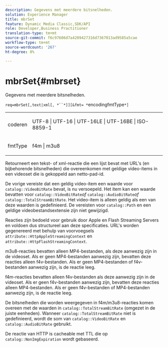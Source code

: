 ```yaml
---
description: Gegevens met meerdere bitsnelheden.
solution: Experience Manager
title: mbrSet
feature: Dynamic Media Classic,SDK/API
role: Developer,Business Practitioner
translation-type: tm+mt
source-git-commit: f6c97606d7a4209427316d7367013ad9585a5cae
workflow-type: tm+mt
source-wordcount: '267'
ht-degree: 0%

---
```



# mbrSet{#mbrset}

Gegevens met meerdere bitsnelheden.

`req=mbrSet[,text|xml[, *``*]][&fmt= *`encodingfmtType`*]`

<table id="simpletable_D2B8704E09B34337870A257CD7CB5C56"> 
 <tr class="strow"> 
  <td class="stentry"> <p><span class="codeph"><span class="varname"> coderen</span></span> </p> </td> 
  <td class="stentry"> <p><span class="codeph"> UTF-8 | UTF-16 | UTF-16LE | UTF-16BE | ISO-8859-1</span> </p></td> 
 </tr> 
 <tr class="strow"> 
  <td class="stentry"> <p><span class="codeph"><span class="varname"> fmtType</span></span> </p></td> 
  <td class="stentry"> <p><span class="codeph"> f4m | m3u8</span> </p></td> 
 </tr> 
</table>

Retourneert een tekst- of xml-reactie die een lijst bevat met URL&#39;s (en bijbehorende bitsnelheden) die overeenkomen met geldige video-items in een videoset die is gekoppeld aan netto-pad-id.

De vorige vereiste dat een geldig video-item een waarde voor `catalog::VideoBitRate` bevat, is nu versoepeld. Het item kan een waarde bevatten voor `catalog::VideoBitRate`*of* `catalog::AudioBitRate`*of* `catalog::TotalStreamBitRate`. Het video-item is alleen geldig als een van deze waarden is gedefinieerd. De vereisten voor `catalog::Path` en een geldige videobestandsextensie zijn niet gewijzigd.

Reacties zijn bedoeld voor gebruik door Apple en Flash Streaming Servers en voldoen dus structureel aan deze specificaties. URL&#39;s worden gegenereerd met behulp van voorvoegsels `attribute::HttpAppleStreamingContext` en `attribute::HttpFlashStreamingContext`.

m3u8-reacties bevatten alleen MP4-bestanden, als deze aanwezig zijn in de videoset. Als er geen MP4-bestanden aanwezig zijn, bevatten deze reacties alleen f4v-bestanden. Als er geen MP4-bestanden of f4v-bestanden aanwezig zijn, is de reactie leeg.

f4m-reacties bevatten alleen f4v-bestanden als deze aanwezig zijn in de videoset. Als er geen f4v-bestanden aanwezig zijn, bevatten deze reacties alleen MP4-bestanden. Als er geen f4v-bestanden of MP4-bestanden aanwezig zijn, is de reactie leeg.

De bitsnelheden die worden weergegeven in f4m/m3u8-reacties komen overeen met de waarden in `catalog::TotalStreamBitRate` (omgezet in de juiste eenheden). Wanneer `catalog::TotalStreamBitRate` niet is gedefinieerd, wordt de som van `catalog::VideoBitRate` en `catalog::AudioBitRate` gebruikt.

De reactie van HTTP is cacheable met TTL die op `catalog::NonImgExpiration` wordt gebaseerd.
